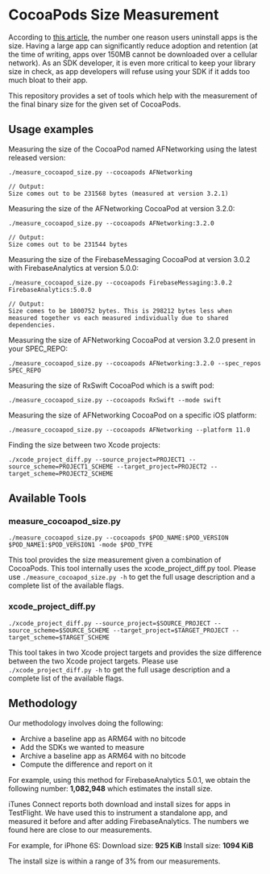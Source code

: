 # CocoaPods Size Measurement

According to [this article](https://www.linkedin.com/pulse/top-12-reasons-why-users-frequently-uninstall-mobile-apps-fakhruddin/), the number one reason users uninstall apps is the size. Having a large app can significantly reduce adoption and retention (at the time of writing, apps over 150MB cannot be downloaded over a cellular network). As an SDK developer, it is even more critical to keep your library size in check, as app developers will refuse using your SDK if it adds too much bloat to their app.

This repository provides a set of tools which help with the measurement of the final binary size for the given set of CocoaPods.

## Usage examples

Measuring the size of the CocoaPod named AFNetworking using the latest released version:

```
./measure_cocoapod_size.py --cocoapods AFNetworking

// Output:
Size comes out to be 231568 bytes (measured at version 3.2.1)
```




Measuring the size of the AFNetworking CocoaPod at version 3.2.0:

```
./measure_cocoapod_size.py --cocoapods AFNetworking:3.2.0

// Output:
Size comes out to be 231544 bytes
```



Measuring the size of the FirebaseMessaging CocoaPod at version 3.0.2 with FirebaseAnalytics at version 5.0.0:

```
./measure_cocoapod_size.py --cocoapods FirebaseMessaging:3.0.2 FirebaseAnalytics:5.0.0

// Output:
Size comes to be 1800752 bytes. This is 298212 bytes less when measured together vs each measured individually due to shared dependencies.
```



Measuring the size of AFNetworking CocoaPod at version 3.2.0 present in your SPEC_REPO:

`./measure_cocoapod_size.py --cocoapods AFNetworking:3.2.0 --spec_repos SPEC_REPO`

Measuring the size of RxSwift CocoaPod which is a swift pod:

`./measure_cocoapod_size.py --cocoapods RxSwift --mode swift`

Measuring the size of AFNetworking CocoaPod on a specific iOS platform:

`./measure_cocoapod_size.py --cocoapods AFNetworking --platform 11.0`

Finding the size between two Xcode projects:

`./xcode_project_diff.py --source_project=PROJECT1 --source_scheme=PROJECT1_SCHEME --target_project=PROJECT2 --target_scheme=PROJECT2_SCHEME`

## Available Tools

### measure_cocoapod_size.py

`./measure_cocoapod_size.py --cocoapods $POD_NAME:$POD_VERSION $POD_NAME1:$POD_VERSION1 -mode $POD_TYPE`

This tool provides the size measurement given a combination of CocoaPods. This tool internally uses the xcode_project_diff.py tool.
Please use `./measure_cocoapod_size.py -h` to get the full usage description and a complete list of the available flags.

### xcode_project_diff.py

`./xcode_project_diff.py --source_project=$SOURCE_PROJECT --source_scheme=$SOURCE_SCHEME --target_project=$TARGET_PROJECT --target_scheme=$TARGET_SCHEME`

This tool takes in two Xcode project targets and provides the size difference between the two Xcode project targets. Please use `./xcode_project_diff.py -h` to get the full usage description and a complete list of the available flags.


## Methodology

Our methodology involves doing the following:
- Archive a baseline app as ARM64 with no bitcode
- Add the SDKs we wanted to measure
- Archive a baseline app as ARM64 with no bitcode
- Compute the difference and report on it

For example, using this method for FirebaseAnalytics 5.0.1, we obtain the following number: **1,082,948** which estimates the install size.

iTunes Connect reports both download and install sizes for apps in TestFlight. We have used this to instrument a standalone app, and measured it before and after adding FirebaseAnalytics. The numbers we found here are close to our measurements.

For example, for iPhone 6S:
Download size: **925 KiB**
Install size: **1094 KiB**

The install size is within a range of 3% from our measurements.
